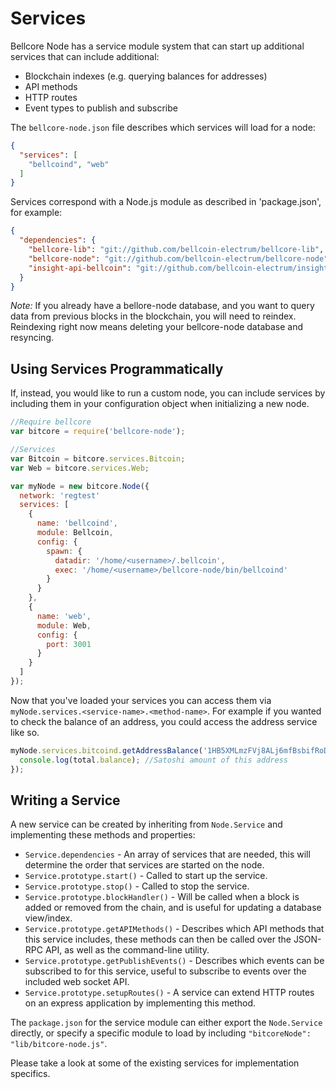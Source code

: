 # Services
Bellcore Node has a service module system that can start up additional services that can include additional:
- Blockchain indexes (e.g. querying balances for addresses)
- API methods
- HTTP routes
- Event types to publish and subscribe

The `bellcore-node.json` file describes which services will load for a node:

```json
{
  "services": [
    "bellcoind", "web"
  ]
}
```

Services correspond with a Node.js module as described in 'package.json', for example:

```json
{
  "dependencies": {
    "bellcore-lib": "git://github.com/bellcoin-electrum/bellcore-lib",
    "bellcore-node": "git://github.com/bellcoin-electrum/bellcore-node",
    "insight-api-bellcoin": "git://github.com/bellcoin-electrum/insight-api-bellcoin"
  }
}
```

_Note:_ If you already have a bellore-node database, and you want to query data from previous blocks in the blockchain, you will need to reindex. Reindexing right now means deleting your bellcore-node database and resyncing.

## Using Services Programmatically
If, instead, you would like to run a custom node, you can include services by including them in your configuration object when initializing a new node.

```js
//Require bellcore
var bitcore = require('bellcore-node');

//Services
var Bitcoin = bitcore.services.Bitcoin;
var Web = bitcore.services.Web;

var myNode = new bitcore.Node({
  network: 'regtest'
  services: [
    {
      name: 'bellcoind',
      module: Bellcoin,
      config: {
        spawn: {
          datadir: '/home/<username>/.bellcoin',
          exec: '/home/<username>/bellcore-node/bin/bellcoind'
        }
      }
    },
    {
      name: 'web',
      module: Web,
      config: {
        port: 3001
      }
    }
  ]
});
```

Now that you've loaded your services you can access them via `myNode.services.<service-name>.<method-name>`. For example if you wanted to check the balance of an address, you could access the address service like so.

```js
myNode.services.bitcoind.getAddressBalance('1HB5XMLmzFVj8ALj6mfBsbifRoD4miY36v', false, function(err, total) {
  console.log(total.balance); //Satoshi amount of this address
});
```

## Writing a Service
A new service can be created by inheriting from `Node.Service` and implementing these methods and properties:
- `Service.dependencies` -  An array of services that are needed, this will determine the order that services are started on the node.
- `Service.prototype.start()` - Called to start up the service.
- `Service.prototype.stop()` - Called to stop the service.
- `Service.prototype.blockHandler()` - Will be called when a block is added or removed from the chain, and is useful for updating a database view/index.
- `Service.prototype.getAPIMethods()` - Describes which API methods that this service includes, these methods can then be called over the JSON-RPC API, as well as the command-line utility.
- `Service.prototype.getPublishEvents()` - Describes which events can be subscribed to for this service, useful to subscribe to events over the included web socket API.
- `Service.prototype.setupRoutes()` - A service can extend HTTP routes on an express application by implementing this method.

The `package.json` for the service module can either export the `Node.Service` directly, or specify a specific module to load by including `"bitcoreNode": "lib/bitcore-node.js"`.

Please take a look at some of the existing services for implementation specifics.

